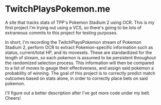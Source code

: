 TwitchPlaysPokemon.me
=====================

A site that tracks stats of TPP's Pokemon Stadium 2 using OCR. 
This is my first project I'm trying out using a VCS, so there's going to be lots of extraneous commits to this project for testing purposes.

In short, I'm recording the TwitchPlaysPokemon stream of Pokemon Stadium 2, perform OCR to extract Pokemon-specific information such as status, current/total HP, and its movesets. These are standardized for the length of stream, so each pokemon is assumed to be persistent throughout the randomized selection process. 
This information will then be compared to a list of moves to gauge their effectiveness, and assign said pokemon a probability of winning. 
The goal of this project is to correctly predict match outcomes based on stats alone, in order to correctly place bets on said pokemon. 

I'll figure out a better description after I've got more code under my belt. Cheers! 
